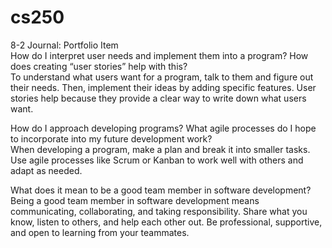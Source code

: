 # cs250
8-2 Journal: Portfolio Item </br>
How do I interpret user needs and implement them into a program? How does creating “user stories” help with this?</br>
To understand what users want for a program, talk to them and figure out their needs. Then, implement their ideas by adding specific features. User stories help because they provide a clear way to write down what users want.</br>

How do I approach developing programs? What agile processes do I hope to incorporate into my future development work?</br>
When developing a program, make a plan and break it into smaller tasks. Use agile processes like Scrum or Kanban to work well with others and adapt as needed.</br>

What does it mean to be a good team member in software development?</br>
Being a good team member in software development means communicating, collaborating, and taking responsibility. Share what you know, listen to others, and help each other out. Be professional, supportive, and open to learning from your teammates.</br>
